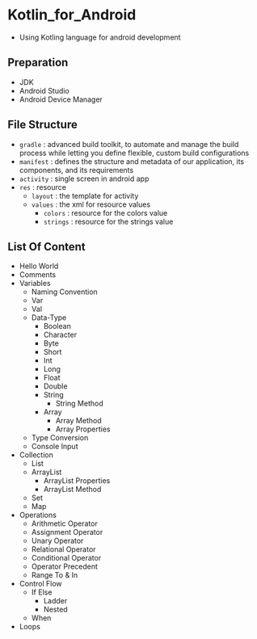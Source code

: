 # Kotlin_for_Android
- Using Kotling language for android development

## Preparation
- JDK
- Android Studio
- Android Device Manager

## File Structure
- `gradle` : advanced build toolkit, to automate and manage the build process while letting you define flexible, custom build configurations
- `manifest` : defines the structure and metadata of our application, its components, and its requirements
- `activity` : single screen in android app
- `res` : resource
  - `layout` : the template for activity
  - `values` : the xml for resource values
    - `colors` : resource for the colors value
    - `strings` : resource for the strings value

## List Of Content
- Hello World
- Comments
- Variables
  - Naming Convention
  - Var
  - Val
  - Data-Type
    - Boolean
    - Character
    - Byte
    - Short
    - Int
    - Long
    - Float
    - Double
    - String
      - String Method
    - Array
      - Array Method
      - Array Properties
  - Type Conversion
  - Console Input
- Collection
  - List
  - ArrayList
    - ArrayList Properties
    - ArrayList Method
  - Set
  - Map
- Operations
  - Arithmetic Operator
  - Assignment Operator
  - Unary Operator
  - Relational Operator
  - Conditional Operator
  - Operator Precedent
  - Range To & In
- Control Flow
  - If Else
    - Ladder
    - Nested
  - When
- Loops